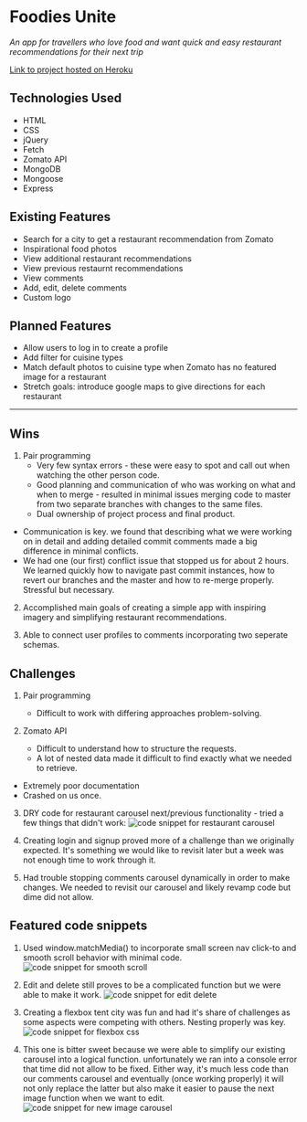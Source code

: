 # Foodies Unite

*An app for travellers who love food and want quick and easy restaurant recommendations for their next trip*

[Link to project hosted on Heroku]()

## Technologies Used

* HTML
* CSS
* jQuery
* Fetch
* Zomato API
* MongoDB
* Mongoose
* Express



## Existing Features

* Search for a city to get a restaurant recommendation from Zomato
* Inspirational food photos 
* View additional restaurant recommendations
* View previous restaurnt recommendations
* View comments
* Add, edit, delete comments
* Custom logo



## Planned Features

* Allow users to log in to create a profile
* Add filter for cuisine types
* Match default photos to cuisine type when Zomato has no featured image for a restaurant
* Stretch goals: introduce google maps to give directions for each restaurant

---

## Wins
1. Pair programming
	* Very few syntax errors - these were easy to spot and call out when watching the other person code.
	* Good planning and communication of who was working on what and when to merge - resulted in minimal issues merging code to master from two separate branches with changes to the same files.
	* Dual ownership of project process and final product.
  * Communication is key.  we found that describing what we were working on in detail and adding detailed commit comments made a big difference in minimal conflicts.
  * We had one (our first) conflict issue that stopped us for about 2 hours.  We learned quickly how to navigate past commit instances, how to revert our branches and the master and how to re-merge properly.  Stressful but necessary.

2. Accomplished main goals of creating a simple app with inspiring imagery and simplifying restaurant recommendations.

3. Able to connect user profiles to comments incorporating two seperate schemas.

## Challenges
1. Pair programming
	* Difficult to work with differing approaches problem-solving.

2. Zomato API
	* Difficult to understand how to structure the requests.
	* A lot of nested data made it difficult to find exactly what we needed to retrieve.
  * Extremely poor documentation
  * Crashed on us once.

3. DRY code for restaurant carousel next/previous functionality - tried a few things that didn't work:
![code snippet for restaurant carousel](../public/images/code/next_prev.png)

4. Creating login and signup proved more of a challenge than we originally expected.  It's something we would like to revisit later but a week was not enough time to work through it.

5. Had trouble stopping comments carousel dynamically in order to make changes.  We needed to revisit our carousel and likely revamp code but dime did not allow.


## Featured code snippets
1. Used window.matchMedia() to incorporate small screen nav click-to and smooth scroll behavior with minimal code.
![code snippet for smooth scroll](../public/images/code/smooth_scroll.png)

2. Edit and delete still proves to be a complicated function but we were able to make it work.
![code snippet for edit delete](../public/images/code/edit-delete.png)

3. Creating a flexbox tent city was fun and had it's share of challenges as some aspects were competing with others.  Nesting properly was key.
![code snippet for flexbox css](../public/images/code/flexbox.png)

4. This one is bitter sweet because we were able to simplify our existing carousel into a logical function.  unfortunately we ran into a console error that time did not allow to be fixed.  Either way, it's much less code than our comments carousel and eventually (once working properly) it will not only replace the latter but also make it easier to pause the next image function when we want to edit.
![code snippet for new image carousel](../public/images/code/new-carousel.png)






